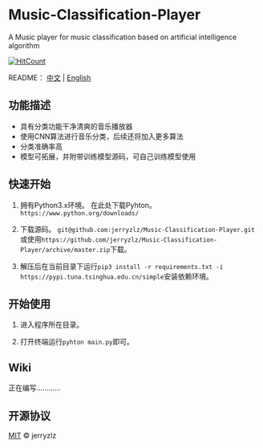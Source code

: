 # Music-Classification-Player
A Music player for music classification based on artificial intelligence algorithm

[![HitCount](http://hits.dwyl.com/jerryzlz/Music-Classification-Player.svg)](http://hits.dwyl.com/jerryzlz/Music-Classification-Player)

README： [中文](README.md)  |  [English](README_EN.md)

## 功能描述
- 具有分类功能干净清爽的音乐播放器
- 使用CNN算法进行音乐分类，后续还将加入更多算法
- 分类准确率高
- 模型可拓展，并附带训练模型源码，可自己训练模型使用

## 快速开始
1. 拥有Python3.x环境。
在此处下载Pyhton。
`https://www.python.org/downloads/`

2. 下载源码。
`git@github.com:jerryzlz/Music-Classification-Player.git`或使用`https://github.com/jerryzlz/Music-Classification-Player/archive/master.zip`下载。

3. 解压后在当前目录下运行`pip3 install -r requirements.txt -i https://pypi.tuna.tsinghua.edu.cn/simple`安装依赖环境。

## 开始使用
1. 进入程序所在目录。

2. 打开终端运行`pyhton main.py`即可。

## Wiki
正在编写…………

## 开源协议

[MIT](LICENSE) © jerryzlz
